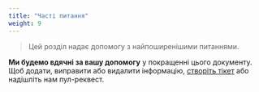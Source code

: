 ```yaml
---
title: "Часті питання"
weight: 9
---
```


> Цей розділ надає допомогу з найпоширенішими питаннями.

**Ми будемо вдячні за вашу допомогу** у покращенні цього документу. Щоб додати, виправити або видалити інформацію, [створіть тікет](https://github.com/helm/helm-www/issues) або надішліть нам пул-реквест.
